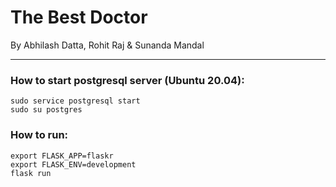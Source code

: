 # The Best Doctor

By Abhilash Datta, Rohit Raj & Sunanda Mandal
<hr>

### How to start postgresql server (Ubuntu 20.04):
```
sudo service postgresql start
sudo su postgres
```

### How to run:
```
export FLASK_APP=flaskr
export FLASK_ENV=development
flask run
```